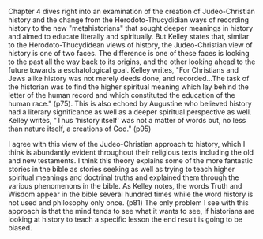Chapter 4 dives right into an examination of the creation of Judeo-Christian history and the change from the Herodoto-Thucydidian ways of recording history to the new "metahistorians" that sought deeper meanings in history and aimed to educate literally and spiritually. But Kelley states that, similar to the Herodoto-Thucydidean views of history, the Judeo-Christian view of history is one of two faces. The difference is one of these faces is looking to the past all the way back to its origins, and the other looking ahead to the future towards a eschatological goal. Kelley writes, "For Christians and Jews alike history was not merely deeds done, and recorded...The task of the historian was to find the higher spiritual meaning which lay behind the letter of the human record and which constituted the education of the human race." (p75). This is also echoed by Augustine who believed history had a literary significance as well as a deeper spiritual perspective as well. Kelley writes, "Thus 'history itself' was not a matter of words but, no less than nature itself, a creations of God." (p95)


I agree with this view of the Judeo-Christian approach to history, which I think is abundantly evident throughout their religious texts including the old and new testaments. I think this theory explains some of the more fantastic stories in the bible as stories seeking as well as trying to teach higher spiritual meanings and doctrinal truths and explained them through the various phenomenons in the bible. As Kelley notes, the words Truth and Wisdom appear in the bible several hundred times while the word history is not used and philosophy only once. (p81)
The only problem I see with this approach is that the mind tends to see what it wants to see, if historians are looking at history to teach a specific lesson the end result is going to be biased.  



